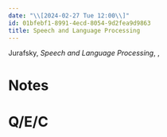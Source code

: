 ```yaml
---
date: "\\[2024-02-27 Tue 12:00\\]"
id: 01bfebf1-8991-4ecd-8054-9d2fea9d9863
title: Speech and Language Processing
---
```


Jurafsky, *Speech and Language Processing*, ,

# Notes

# Q/E/C
